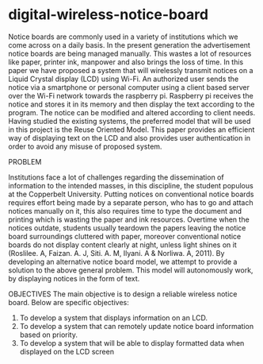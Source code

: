 # digital-wireless-notice-board
Notice boards are commonly used in a variety of institutions which we come across on a daily
basis. In the present generation the advertisement notice boards are being managed manually. This
wastes a lot of resources like paper, printer ink, manpower and also brings the loss of time. In this
paper we have proposed a system that will wirelessly transmit notices on a Liquid Crystal display
(LCD) using Wi-Fi. An authorized user sends the notice via a smartphone or personal computer
using a client based server over the Wi-Fi network towards the raspberry pi. Raspberry pi receives
the notice and stores it in its memory and then display the text according to the program. The notice
can be modified and altered according to client needs. Having studied the existing systems, the
preferred model that will be used in this project is the Reuse Oriented Model. This paper provides
an efficient way of displaying text on the LCD and also provides user authentication in order to
avoid any misuse of proposed system.

PROBLEM

Institutions face a lot of challenges regarding the dissemination of information to the intended
masses, in this discipline, the student populous at the Copperbelt University. Putting notices on
conventional notice boards requires effort being made by a separate person, who has to go and
attach notices manually on it, this also requires time to type the document and printing which is
wasting the paper and ink resources. Overtime when the notices outdate, students usually teardown
the papers leaving the notice board surroundings cluttered with paper, moreover conventional
notice boards do not display content clearly at night, unless light shines on it (Roslilee. A, Faizan.
A. J, Siti. A. M, Ilyani. A & Norliwa. A, 2011).
By developing an alternative notice board model, we attempt to provide a solution to the above
general problem. This model will autonomously work, by displaying notices in the form of text.

OBJECTIVES
The main objective is to design a reliable wireless notice board. Below are specific objectives:
1. To develop a system that displays information on an LCD.
2. To develop a system that can remotely update notice board information based on priority.
3. To develop a system that will be able to display formatted data when displayed on the LCD
screen
